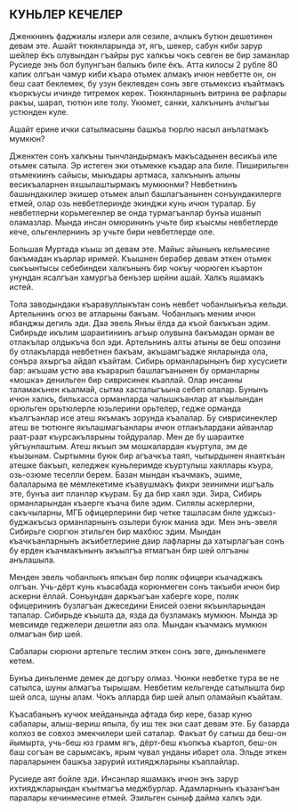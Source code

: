 ## КУНЬЛЕР КЕЧЕЛЕР

Дженкнинъ фаджиалы излери аля сезиле, ачлыкъ бутюн дешетинен девам эте.
Ашайт тюкянларында эт, ягъ, шекер, сабун киби зарур шейлер ёкъ олувындан гъайры рус халкъы чокъ севген ве бир заманлар Русиеде энъ бол булунгъан балыкъ биле ёкъ.
Атта килосы 2 рубле 80 капик олгъан чамур киби къара отьмек алмакъ ичюн невбетте он, он беш саат беклемек, бу узун беклевден сонъ эвге отьмексиз къайтмакъ къоркъусы ичинде титремек керек.
Тюкянларнынъ витрина ве рафлары ракъы, шарап, тютюн иле толу.
Укюмет, санки, халкънынъ ачлыгъы устюнден куле.

Ашайт ерине ички сатылмасыны башкъа тюрлю насыл анълатмакъ мумкюн?

Дженктен сонъ халкъны тынчландырмакъ макъсадынен весикъа иле отьмек сатыла.
Эр истеген эки отьмекке къадар ала биле.
Пиширильген отьмекиинъ сайысы, мыкъдары артмаса, халкънынъ алыны весикъаларнен яхшылаштырмакъ мумкюнми?
Невбетнинъ башындакилер экишер отьмек алып башлагъанынен сонъундакилерге етмей, олар озь невбетлеринде экинджи кунь ичюн туралар.
Бу невбетлерни корьмегенлер ве онда турмагъанлар бунъа ишанып оламазлар.
Мында инсан омюрининъ учьте бир къысмы невбетлерде кече, ольгенлернинъ эр учьте бири невбетлерде оле.

Большая Муртада къыш эп девам эте.
Майыс айынынъ кельмесине бакъмадан къарлар иримей.
Къышнен берабер девам эткен отьмек сыкъынтысы себебиндеи халкънынъ бир чокъу чюрюген къартон унундан ясалгъан хамургъа бенъзер шейни ашай.
Халкъ яшамакъ истей.

Тола заводындаки къаравуллыкътан сонъ невбет чобанлыкъкъа кельди.
Артельнинъ огюз ве атларыны бакъам.
Чобанлыкъ меним ичюн ябанджы дегиль эди.
Даа эвель Янъы ёлда да къой бакъкъан эдим.
Сибирьде икълим шараитининъ агъыр олувына бакъмадан орман ве отлакълар олдыкъча бол эди.
Артельнинъ алты атыны ве беш опозини бу отлакъларда невбетнен бакъам, акъшамгъадже янларында ола, сонъра ахыргъа айдап къайтам.
Сибирь орманларынынъ бир хусусиети бар: акъшам устю ава къарарып башлагъанынен бу орманларны «мошка» денильген бир сиврисинек къаплай.
Олар инсанны таламакънен къалмай, сытма хасталыгъына себеп олалар.
Бунынъ ичюн халкъ, бильхасса орманларда чалышкъанлар ат къылындан орюльген орьтюлерле юзьлерини орьтелер, гедже орманда къалгъанлар исе атеш якъмакъ зорунда къалалар.
Бу сиврисинеклер атеш ве тютюнге якълашмагъанлары ичюн отлакълардаки айванлар раат-раат къурсакъларыны тойдуралар.
Мен де бу шараитке уйгъунлаштым.
Атеш якъып эм мошкалардан къуртула, эм де къызынам.
Сыртымны буюк бир агъачкъа таяп, чытырдынен янаяткъан атешке бакъып, келеджек куньлеримде къуртулыш хаяллары къура, озь-озюме теселли берем.
Базан мындан къачмакъ, эшиме, балаларыма ве мемлекетиме къавушмакъ фикри зеинимни ишгъаль эте, бунъа аит планлар къурам.
Бу да бир хаял эди.
Зира, Сибирь орманларындан къаерге къача биле эдим.
Силялы аскерлерни, сакъчыларны, МГБ офицерлерини бир четке ташласам бнле уджсыз-буджакъсыз орманларнынъ озьлери буюк маниа эди.
Мен энъ-эвеля Сибирьге сюргюн этильген бир махбюс эдим.
Мындан къачкъанларнынъ акъибетлерине даир лафларны да хатырлагъан сонъ бу ерден къачмакънынъ акъылгъа ятмагъан бир шей олгъаны анълашыла.

Менден эвель чобанлыкъ япкъан бир поляк офицери къачаджакъ олгъан.
Учь-дёрт кунь къасабада корюнмеген сонъ такъиби ичюн бир аскерни ёллай.
Сонъундан даркъагъан хаберге коре, поляк офицерининъ бузлагъан джеседини Енисей озени якъынларындан тапалар.
Сибирьде къышта да, язда да бузламакъ мумкюн.
Мында эр мевсимде геджелери дешетли аяз ола.
Мындан къачмакъ мумкюн олмагъан бир шей.

Сабалары сюрюни артельге теслим эткен сонъ эвге, динъленмеге кетем.

Бунъа динъленме демек де догъру олмаз.
Чюнки невбетке тура ве не сатылса, шуны алмагъа тырышам.
Невбетим кельгенде сатылышта бир шей олса, шуны алам.
Чокъ алларда бир шей алып оламайып къайтам.

Къасабанынъ кучюк мейданында афтада бир кере, базар куню сабалары, алыш-вериш япыла, бу иш тек эки саат девам эте.
Бу базарда колхоз ве совхоз эмекчилери шей саталар.
Факъат бу сатыш да беш-он йымырта, учь-беш юз грамм ягъ, дёрт-беш къопкъа къартоп, беш-он баш согъан ве сарымсакъ, ярым чувал унданы ибарет ола.
Эльде эткен параларынен башкъа зарурий ихтияджларыны къаплайлар.

Русиеде аят бойле эди.
Инсанлар яшамакъ ичюн энъ зарур ихтияджларындан къытмагъа меджбурлар.
Адамларнынъ къазангъан паралары кечинмесине етмей.
Эзильген сыныф дайма халкъ эди.

